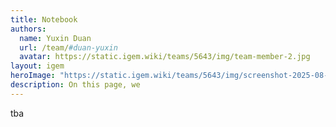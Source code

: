 ```yaml
---
title: Notebook
authors:
  name: Yuxin Duan
  url: /team/#duan-yuxin
  avatar: https://static.igem.wiki/teams/5643/img/team-member-2.jpg
layout: igem
heroImage: "https://static.igem.wiki/teams/5643/img/screenshot-2025-08-06-at-21-23-43.webp"
description: On this page, we 
---
```


tba
